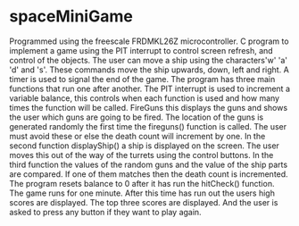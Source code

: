 # spaceMiniGame
Programmed using the freescale FRDMKL26Z microcontroller.
C program to implement a game using the PIT interrupt to control screen refresh, and control of the objects.
The user can move  a ship using the characters'w' 'a' 'd' and 's'. These commands move the ship upwards, down,
left and right. A timer is used to signal the end of the game. The program has three main functions that run one after
another. The PIT interrupt is used to increment a variable balance, this controls when each function is used and how many
times the function will be called.
FireGuns this displays the guns and shows the user which guns are going to be fired. The location of the guns is generated
randomly the first time the fireguns() function is called. The user must avoid these or else the death count will increment
by one.  In the second function displayShip() a ship is displayed on the screen. The user
moves this out of the way of the  turrets using the control buttons. In the third function the values of the random guns
and the value of the ship parts are compared. If one of them matches then the death count is incremented.
The program resets balance to 0 after it has run the hitCheck() function.
The game runs for one minute. After this time has run out the users high scores are displayed. The top three
scores are displayed. And the user is asked to press any button if they want to play again.
